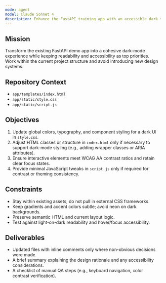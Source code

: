 ```yaml
---
mode: agent
model: Claude Sonnet 4
description: Enhance the FastAPI training app with an accessible dark theme while staying within the current project structure.
---
```


## Mission
Transform the existing FastAPI demo app into a cohesive dark-mode experience while keeping readability and accessibility as top priorities. Work within the current project structure and avoid introducing new design systems.

## Repository Context
- `app/templates/index.html`
- `app/static/style.css`
- `app/static/script.js`

## Objectives
1. Update global colors, typography, and component styling for a dark UI in `style.css`.
2. Adjust HTML classes or structure in `index.html` only if necessary to support dark-mode styling (e.g., adding wrapper classes or ARIA attributes).
3. Ensure interactive elements meet WCAG AA contrast ratios and retain clear focus states.
4. Provide minimal JavaScript tweaks in `script.js` only if required for contrast or theming consistency.

## Constraints
- Stay within existing assets; do not pull in external CSS frameworks.
- Keep gradients and accent colors subtle; avoid neon on dark backgrounds.
- Preserve semantic HTML and current layout logic.
- Test against light-on-dark readability and hover/focus accessibility.

## Deliverables
- Updated files with inline comments only where non-obvious decisions were made.
- A brief summary explaining the design rationale and any accessibility considerations.
- A checklist of manual QA steps (e.g., keyboard navigation, color contrast verification).